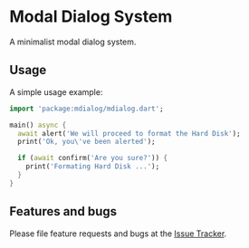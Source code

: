 # Modal Dialog System

A minimalist modal dialog system.

## Usage

A simple usage example:

```dart
import 'package:mdialog/mdialog.dart';

main() async {
  await alert('We will proceed to format the Hard Disk');
  print('Ok, you\'ve been alerted');

  if (await confirm('Are you sure?')) {
    print('Formating Hard Disk ...');
  }
}
```

## Features and bugs

Please file feature requests and bugs at the [Issue Tracker](https://github.com/gchumillas-dart/mdialog/issues).
